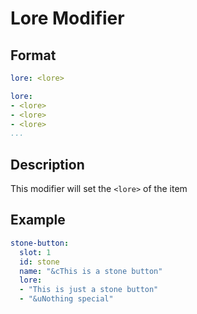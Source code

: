 # Lore Modifier

## Format
```yaml
lore: <lore>
```
```yaml
lore:
- <lore>
- <lore>
- <lore>
...
```

## Description
This modifier will set the `<lore>` of the item

## Example
```yaml
stone-button:
  slot: 1
  id: stone
  name: "&cThis is a stone button"
  lore:
  - "This is just a stone button"
  - "&uNothing special"
```